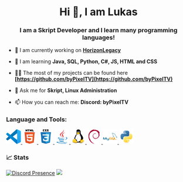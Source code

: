 <h1 align="center">Hi 👋, I am Lukas</h1>
<h3 align="center">I am a Skript Developer and I learn many programming languages!</h3>

- 🔭 I am currently working on **[HorizonLegacy](https://dsc.gg/HorizonLegacy)** 

- 🌱 I am learning **Java, SQL, Python, C#, JS, HTML and CSS**

- 👨‍💻 The most of my projects can be found here **[https://github.com/byPixelTV](https://github.com/byPixelTV)**

- 💬 Ask me for **Skript, Linux Administration**

- 📫 How you can reach me: **Discord: byPixelTV**

<h3 align="left">Language and Tools:</h3>
<a href="https://www.code.visualstudio.com" target="_blank"> <img src="https://github.com/devicons/devicon/blob/master/icons/vscode/vscode-original.svg" alt="vscode" width="40" height="40"/> </a> <a href="https://www.w3.org/html/" target="_blank"> <img src="https://raw.githubusercontent.com/devicons/devicon/master/icons/html5/html5-original-wordmark.svg" alt="html5" width="40" height="40"/> </a> <a href="https://www.w3schools.com/css/" target="_blank"> <img src="https://raw.githubusercontent.com/devicons/devicon/master/icons/css3/css3-original-wordmark.svg" alt="css3" width="40" height="40"/> </a> <a href="https://www.java.com" target="_blank"> <img src="https://raw.githubusercontent.com/devicons/devicon/master/icons/java/java-original.svg" alt="java" width="40" height="40"/> </a> <a href="https://www.linux.org/" target="_blank"> <img src="https://raw.githubusercontent.com/devicons/devicon/master/icons/linux/linux-original.svg" alt="linux" width="40" height="40"/> </a> <a href="https://www.debian.org/" target="_blank"> <img src="https://github.com/devicons/devicon/blob/master/icons/debian/debian-original.svg" alt="debian" width="40" height="40"/> </a> <a href="https://www.mysql.com/" target="_blank"> <img src="https://raw.githubusercontent.com/devicons/devicon/master/icons/mysql/mysql-original-wordmark.svg" alt="mysql" width="40" height="40"/> </a> <a href="https://www.python.org" target="_blank"> <img src="https://raw.githubusercontent.com/devicons/devicon/master/icons/python/python-original.svg" alt="python" width="40" height="40"/> </a> </p>

### 📈 Stats
[![Discord Presence](https://lanyard.cnrad.dev/api/918149623133143061)](https://discord.com/users/918149623133143061) [![](https://github-readme-stats.vercel.app/api?username=byPixelTV&theme=dracula&count_private=true&show_icons=true&hide=contribs)](https://bypixeltv.xyz)
